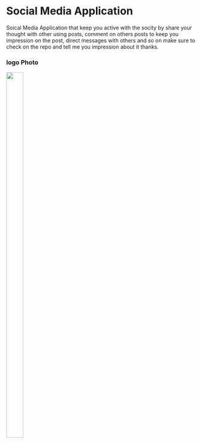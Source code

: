 # Social Media Application 
Soical Media Application that keep you active with the socity by share your thought with other using posts, comment on others posts to keep you impression on the post, 
direct messages with others and so on make sure to check on the repo and tell me you impression about it thanks.

### logo Photo
<img src="blob:https://web.whatsapp.com/90d8b597-90c8-4d2d-b33a-00108472b388" 
width="30%" height="50%">

